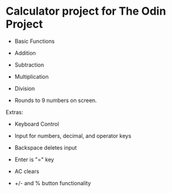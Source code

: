 # Calculator project for The Odin Project

- Basic Functions
- Addition
- Subtraction
- Multiplication
- Division

- Rounds to 9 numbers on screen.

Extras:

- Keyboard Control
- Input for numbers, decimal, and operator keys
- Backspace deletes input
- Enter is "=" key

- AC clears
- +/- and % button functionality
